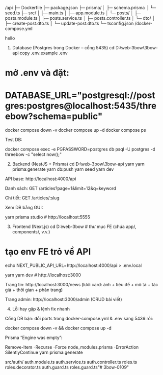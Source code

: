 /api
  ├─ Dockerfile
  ├─ package.json
  ├─ prisma/
  │   ├─ schema.prisma
  │   └─ seed.ts
  ├─ src/
  │   ├─ main.ts
  │   ├─ app.module.ts
  │   └─ posts/
  │       ├─ posts.module.ts
  │       ├─ posts.service.ts
  │       ├─ posts.controller.ts
  │       └─ dto/
  │           ├─ create-post.dto.ts
  │           └─ update-post.dto.ts
  └─ tsconfig.json
/docker-compose.yml

hello

1) Database (Postgres trong Docker – cổng 5435)
cd D:\web-3bow\3bow-api
copy .env.example .env
# mở .env và đặt:
# DATABASE_URL="postgresql://postgres:postgres@localhost:5435/threebow?schema=public"

docker compose down -v
docker compose up -d
docker compose ps


Test DB:

docker compose exec -e PGPASSWORD=postgres db psql -U postgres -d threebow -c "select now();"

2) Backend (NestJS + Prisma)
cd D:\web-3bow\3bow-api
yarn
yarn prisma:generate
yarn db:push
yarn seed
yarn dev


API base: http://localhost:4000/api

Danh sách: GET /articles?page=1&limit=12&q=keyword

Chi tiết: GET /articles/:slug

Xem DB bằng GUI:

yarn prisma studio   # http://localhost:5555

3) Frontend (Next.js)
cd D:\web-3bow   # thư mục FE (chứa app/, components/, v.v.)
# tạo env FE trỏ về API
echo NEXT_PUBLIC_API_URL=http://localhost:4000/api > .env.local

yarn
yarn dev    # http://localhost:3000


Trang tin: http://localhost:3000/news (lưới card: ảnh + tiêu đề + mô tả + tác giả + thời gian + phân trang)

Trang admin: http://localhost:3000/admin (CRUD bài viết)

4) Lỗi hay gặp & lệnh fix nhanh

Cổng DB bận: đổi ports trong docker-compose.yml & .env sang 5436 rồi:

docker compose down -v && docker compose up -d


Prisma “Engine was empty”:

Remove-Item -Recurse -Force node_modules\.prisma -ErrorAction SilentlyContinue
yarn prisma:generate



src/auth/
  auth.module.ts
  auth.service.ts
  auth.controller.ts
  roles.ts
  roles.decorator.ts
  auth.guard.ts
  roles.guard.ts"# 3bow-0109" 
